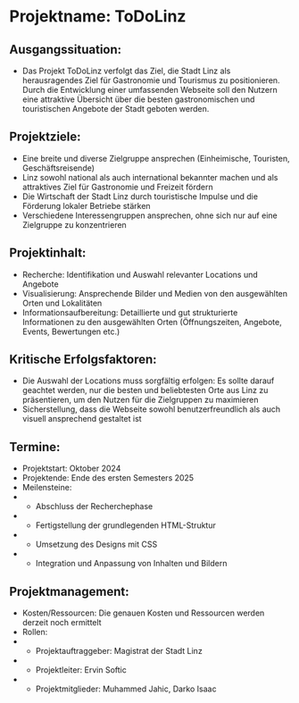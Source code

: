 # Projektname: ToDoLinz  
 ## Ausgangssituation:  
- Das Projekt ToDoLinz verfolgt das Ziel, die Stadt Linz als herausragendes Ziel für 
Gastronomie und Tourismus zu positionieren. Durch die Entwicklung einer 
umfassenden Webseite soll den Nutzern eine attraktive Übersicht über die besten 
gastronomischen und touristischen Angebote der Stadt geboten werden.  
## Projektziele:  
- Eine breite und diverse Zielgruppe ansprechen (Einheimische, Touristen, 
Geschäftsreisende)  
- Linz sowohl national als auch international bekannter machen und als 
attraktives Ziel für Gastronomie und Freizeit fördern  
- Die Wirtschaft der Stadt Linz durch touristische Impulse und die Förderung 
lokaler Betriebe stärken  
- Verschiedene Interessengruppen ansprechen, ohne sich nur auf eine Zielgruppe 
zu konzentrieren  
## Projektinhalt:  
- Recherche: Identifikation und Auswahl relevanter Locations und Angebote  
- Visualisierung: Ansprechende Bilder und Medien von den ausgewählten Orten 
und Lokalitäten  
- Informationsaufbereitung: Detaillierte und gut strukturierte Informationen zu 
den ausgewählten Orten (Öffnungszeiten, Angebote, Events, Bewertungen etc.)  
## Kritische Erfolgsfaktoren:  
- Die Auswahl der Locations muss sorgfältig erfolgen: Es sollte darauf geachtet 
werden, nur die besten und beliebtesten Orte aus Linz zu präsentieren, um den 
Nutzen für die Zielgruppen zu maximieren  
- Sicherstellung, dass die Webseite sowohl benutzerfreundlich als auch visuell 
ansprechend gestaltet ist  
## Termine:  
- Projektstart: Oktober 2024  
- Projektende: Ende des ersten Semesters 2025  
- Meilensteine:  
- - Abschluss der Recherchephase  
- - Fertigstellung der grundlegenden HTML-Struktur  
- - Umsetzung des Designs mit CSS  
- - Integration und Anpassung von Inhalten und Bildern  
## Projektmanagement:  
- Kosten/Ressourcen: Die genauen Kosten und Ressourcen werden derzeit noch 
ermittelt  
- Rollen:  
- - Projektauftraggeber: Magistrat der Stadt Linz  
- - Projektleiter: Ervin Softic  
- - Projektmitglieder: Muhammed Jahic, Darko Isaac